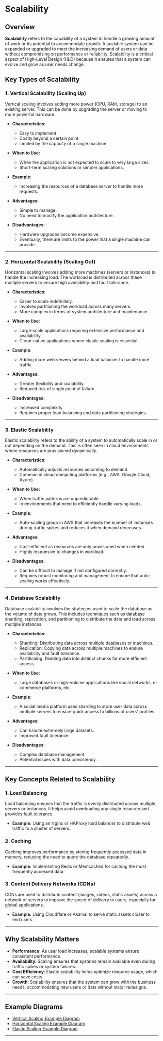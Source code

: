 # Scalability

## Overview

**Scalability** refers to the capability of a system to handle a growing amount of work or its potential to accommodate growth. A scalable system can be expanded or upgraded to meet the increasing demand of users or data without compromising on performance or reliability. Scalability is a critical aspect of High-Level Design (HLD) because it ensures that a system can evolve and grow as user needs change.

## Key Types of Scalability

### 1. **Vertical Scalability (Scaling Up)**

Vertical scaling involves adding more power (CPU, RAM, storage) to an existing server. This can be done by upgrading the server or moving to more powerful hardware.

- **Characteristics:**
  - Easy to implement.
  - Costly beyond a certain point.
  - Limited by the capacity of a single machine.
- **When to Use:**

  - When the application is not expected to scale to very large sizes.
  - Short-term scaling solutions or simpler applications.

- **Example:**

  - Increasing the resources of a database server to handle more requests.

- **Advantages:**

  - Simple to manage.
  - No need to modify the application architecture.

- **Disadvantages:**
  - Hardware upgrades become expensive.
  - Eventually, there are limits to the power that a single machine can provide.

---

### 2. **Horizontal Scalability (Scaling Out)**

Horizontal scaling involves adding more machines (servers or instances) to handle the increasing load. The workload is distributed across these multiple servers to ensure high availability and fault tolerance.

- **Characteristics:**
  - Easier to scale indefinitely.
  - Involves partitioning the workload across many servers.
  - More complex in terms of system architecture and maintenance.
- **When to Use:**

  - Large-scale applications requiring extensive performance and availability.
  - Cloud-native applications where elastic scaling is essential.

- **Example:**
  - Adding more web servers behind a load balancer to handle more traffic.
- **Advantages:**

  - Greater flexibility and scalability.
  - Reduced risk of single point of failure.

- **Disadvantages:**
  - Increased complexity.
  - Requires proper load balancing and data partitioning strategies.

---

### 3. **Elastic Scalability**

Elastic scalability refers to the ability of a system to automatically scale in or out depending on the demand. This is often seen in cloud environments where resources are provisioned dynamically.

- **Characteristics:**
  - Automatically adjusts resources according to demand.
  - Common in cloud computing platforms (e.g., AWS, Google Cloud, Azure).
- **When to Use:**

  - When traffic patterns are unpredictable.
  - In environments that need to efficiently handle varying loads.

- **Example:**

  - Auto-scaling group in AWS that increases the number of instances during traffic spikes and reduces it when demand decreases.

- **Advantages:**

  - Cost-efficient as resources are only provisioned when needed.
  - Highly responsive to changes in workload.

- **Disadvantages:**
  - Can be difficult to manage if not configured correctly.
  - Requires robust monitoring and management to ensure that auto-scaling works effectively.

---

### 4. **Database Scalability**

Database scalability involves the strategies used to scale the database as the volume of data grows. This includes techniques such as database sharding, replication, and partitioning to distribute the data and load across multiple instances.

- **Characteristics:**

  - Sharding: Distributing data across multiple databases or machines.
  - Replication: Copying data across multiple machines to ensure availability and fault tolerance.
  - Partitioning: Dividing data into distinct chunks for more efficient access.

- **When to Use:**

  - Large databases or high-volume applications like social networks, e-commerce platforms, etc.

- **Example:**

  - A social media platform uses sharding to store user data across multiple servers to ensure quick access to billions of users' profiles.

- **Advantages:**

  - Can handle extremely large datasets.
  - Improved fault tolerance.

- **Disadvantages:**
  - Complex database management.
  - Potential issues with data consistency.

---

## Key Concepts Related to Scalability

### 1. **Load Balancing**

Load balancing ensures that the traffic is evenly distributed across multiple servers or instances. It helps avoid overloading any single resource and provides fault tolerance.

- **Example:** Using an Nginx or HAProxy load balancer to distribute web traffic to a cluster of servers.

### 2. **Caching**

Caching improves performance by storing frequently accessed data in memory, reducing the need to query the database repeatedly.

- **Example:** Implementing Redis or Memcached for caching the most frequently accessed data.

### 3. **Content Delivery Networks (CDNs)**

CDNs are used to distribute content (images, videos, static assets) across a network of servers to improve the speed of delivery to users, especially for global applications.

- **Example:** Using Cloudflare or Akamai to serve static assets closer to end users.

---

## Why Scalability Matters

- **Performance**: As user load increases, scalable systems ensure consistent performance.
- **Availability**: Scaling ensures that systems remain available even during traffic spikes or system failures.
- **Cost Efficiency**: Elastic scalability helps optimize resource usage, which can save costs.
- **Growth**: Scalability ensures that the system can grow with the business needs, accommodating new users or data without major redesigns.

---

## Example Diagrams

- [Vertical Scaling Example Diagram](#)
- [Horizontal Scaling Example Diagram](#)
- [Elastic Scaling Example Diagram](#)

---
